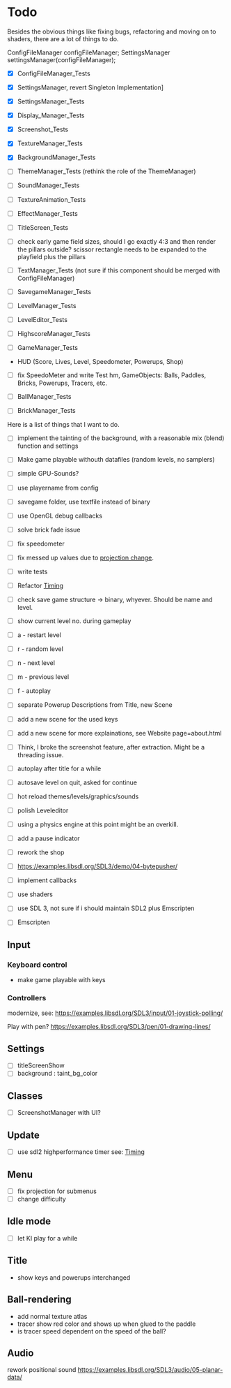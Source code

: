 # Todo

Besides the obvious things like fixing bugs, refactoring and moving on to shaders,
there are a lot of things to do.

ConfigFileManager configFileManager;
SettingsManager settingsManager(configFileManager);

- [X] ConfigFileManager_Tests
- [X] SettingsManager, revert Singleton Implementation]
- [X] SettingsManager_Tests
- [X] Display_Manager_Tests
- [X] Screenshot_Tests
- [X] TextureManager_Tests
- [X] BackgroundManager_Tests

- [ ] ThemeManager_Tests (rethink the role of the ThemeManager)
- [ ] SoundManager_Tests
- [ ] TextureAnimation_Tests
- [ ] EffectManager_Tests
- [ ] TitleScreen_Tests

- [ ] check early game field sizes, should I go exactly 4:3 and then render the pillars outside?
      scissor rectangle needs to be expanded to the playfield plus the pillars
- [ ] TextManager_Tests (not sure if this component should be merged with ConfigFileManager)

- [ ] SavegameManager_Tests
- [ ] LevelManager_Tests
- [ ] LevelEditor_Tests
- [ ] HighscoreManager_Tests
- [ ] GameManager_Tests

- HUD (Score, Lives, Level, Speedometer, Powerups, Shop)
- [ ] fix SpeedoMeter and write Test
hm, GameObjects: Balls, Paddles, Bricks, Powerups, Tracers, etc.

- [ ] BallManager_Tests
- [ ] BrickManager_Tests

Here is a list of things that I want to do.

- [ ] implement the tainting of the background, with a reasonable mix (blend) function and settings
- [ ] Make game playable withouth datafiles (random levels, no samplers)
- [ ] simple GPU-Sounds?
- [ ] use playername from config
- [ ] savegame folder, use textfile instead of binary
- [ ] use OpenGL debug callbacks
- [ ] solve brick fade issue
- [ ] fix speedometer
- [ ] fix messed up values due to [projection change](Refactoring/Projection.md).
- [ ] write tests
- [ ] Refactor [Timing](Refactoring/Timing.md)
- [ ] check save game structure -> binary, whyever. Should be name and level.
- [ ] show current level no.  during gameplay
- [ ] a - restart level
- [ ] r - random level
- [ ] n - next level
- [ ] m - previous level
- [ ] f - autoplay
- [ ] separate Powerup Descriptions from Title, new Scene
- [ ] add a new scene for the used keys
- [ ] add a new scene for more explainations, see Website page=about.html
- [ ] Think, I broke the screenshot feature, after extraction. Might be a threading issue.
- [ ] autoplay after title for a while
- [ ] autosave level on quit, asked for continue
- [ ] hot reload themes/levels/graphics/sounds
- [ ] polish Leveleditor
- [ ] using a physics engine at this point might be an overkill.
- [ ] add a pause indicator
- [ ] rework the shop
- [ ] https://examples.libsdl.org/SDL3/demo/04-bytepusher/

- [ ] implement callbacks

- [ ] use shaders
- [ ] use SDL 3, not sure if i should maintain SDL2 plus Emscripten
- [ ] Emscripten

## Input

### Keyboard control

- make game playable with keys

### Controllers

modernize, see:
https://examples.libsdl.org/SDL3/input/01-joystick-polling/

Play with pen?
https://examples.libsdl.org/SDL3/pen/01-drawing-lines/

## Settings

- [ ] titleScreenShow
- [ ] background : taint_bg_color

## Classes

- [ ] ScreenshotManager with UI?

## Update

- [ ] use sdl2 highperformance timer
see: [Timing](Refactoring/Timing.md)

## Menu

- [ ] fix projection for submenus
- [ ] change difficulty

## Idle mode

- [ ] let KI play for a while

## Title

- show keys and powerups interchanged

## Ball-rendering

- add normal texture atlas
- tracer show red color and shows up when glued to the paddle
- is tracer speed dependent on the speed of the ball?

## Audio

rework positional sound
https://examples.libsdl.org/SDL3/audio/05-planar-data/
